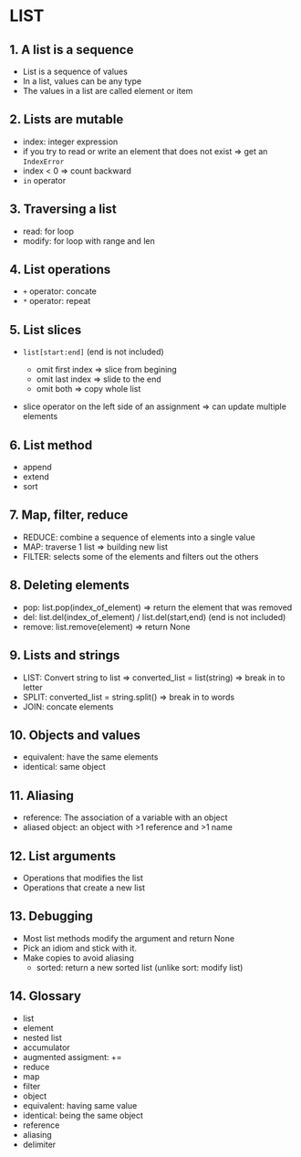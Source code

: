 # LIST

## 1. A list is a sequence

- List is a sequence of values
- In a list, values can be any type
- The values in a list are called element or item

## 2. Lists are mutable

- index: integer expression
- if you try to read or write an element that does not exist => get an `IndexError`
- index < 0 => count backward
- `in` operator

## 3. Traversing a list

- read: for loop
- modify: for loop with range and len

## 4. List operations

- `+` operator: concate
- `*` operator: repeat

## 5. List slices

- `list[start:end]` (end is not included)

  - omit first index => slice from begining
  - omit last index => slide to the end
  - omit both => copy whole list

- slice operator on the left side of an assignment => can update multiple elements

## 6. List method

- append
- extend
- sort

## 7. Map, filter, reduce

- REDUCE: combine a sequence of elements into a single value
- MAP: traverse 1 list => building new list
- FILTER: selects some of the elements and filters out the others

## 8. Deleting elements

- pop: list.pop(index_of_element) => return the element that was removed
- del: list.del(index_of_element) / list.del(start,end) (end is not included)
- remove: list.remove(element) => return None

## 9. Lists and strings

- LIST: Convert string to list => converted_list = list(string) => break in to letter
- SPLIT: converted_list = string.split() => break in to words
- JOIN: concate elements

## 10. Objects and values

- equivalent: have the same elements
- identical: same object

## 11. Aliasing

- reference: The association of a variable with an object
- aliased object: an object with >1 reference and >1 name

## 12. List arguments

- Operations that modifies the list
- Operations that create a new list

## 13. Debugging

- Most list methods modify the argument and return None
- Pick an idiom and stick with it.
- Make copies to avoid aliasing
  - sorted: return a new sorted list (unlike sort: modify list)

## 14. Glossary

- list
- element
- nested list
- accumulator
- augmented assigment: +=
- reduce
- map
- filter
- object
- equivalent: having same value
- identical: being the same object
- reference
- aliasing
- delimiter
